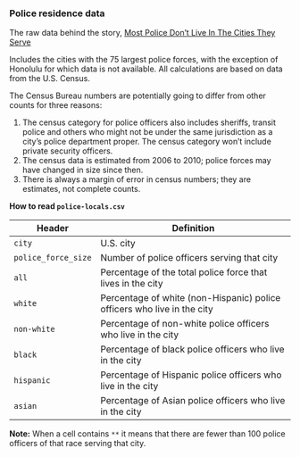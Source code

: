 ### Police residence data

The raw data behind the story, [Most Police Don’t Live In The Cities They Serve](http://fivethirtyeight.com/datalab/most-police-dont-live-in-the-cities-they-serve/)

Includes the cities with the 75 largest police forces, with the exception of Honolulu for which data is not available. All calculations are based on data from the U.S. Census.

The Census Bureau numbers are potentially going to differ from other counts for three reasons:

1. The census category for police officers also includes sheriffs, transit police and others who might not be under the same jurisdiction as a city’s police department proper. The census category won’t include private security officers.
2. The census data is estimated from 2006 to 2010; police forces may have changed in size since then.
3. There is always a margin of error in census numbers; they are estimates, not complete counts.

__How to read `police-locals.csv`__

Header | Definition
---|---------
`city` | U.S. city
`police_force_size` | Number of police officers serving that city
`all` | Percentage of the total police force that lives in the city
`white` | Percentage of white (non-Hispanic) police officers who live in the city
`non-white` | Percentage of non-white police officers who live in the city
`black` | Percentage of black police officers who live in the city
`hispanic` | Percentage of Hispanic police officers who live in the city
`asian` | Percentage of Asian police officers who live in the city

__Note:__ When a cell contains `**` it means that there are fewer than 100 police officers of that race serving that city.
